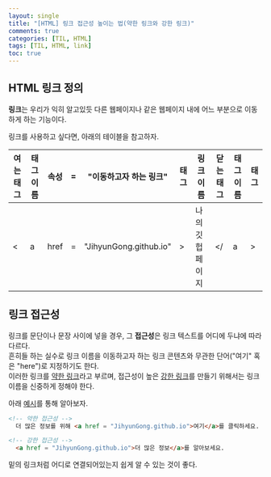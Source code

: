 ```yaml
---
layout: single
title: "[HTML] 링크 접근성 높이는 법(약한 링크와 강한 링크)"
comments: true
categories: [TIL, HTML]
tags: [TIL, HTML, link]
toc: true
---
```


## HTML 링크 정의
**링크**는 우리가 익히 알고있듯 다른 웹페이지나 같은 웹페이지 내에 어느 부분으로 이동하게 하는 기능이다.  

링크를 사용하고 싶다면, 아래의 테이블을 참고하자. 

여는 태그 | 태그 이름 | 속성 | = | "이동하고자 하는 링크" | 태그 | 링크 이름 | 닫는 태그 | 태그 이름 | 태그
--- | --- | --- | --- | --- | --- | --- | --- | --- | --- 
< | a | href | = | "JihyunGong.github.io" | > | 나의 깃헙 페이지 | </ | a | >


## 링크 접근성
링크를 문단이나 문장 사이에 넣을 경우, 그 **접근성**은 링크 텍스트를 어디에 두냐에 따라 다르다.  
흔히들 하는 실수로 링크 이름을 이동하고자 하는 링크 콘텐츠와 무관한 단어("여기" 혹은 "here")로 지정하기도 한다.  
이러한 링크를 <u>약한 링크</u>라고 부르며, 접근성이 높은 <u>강한 링크</u>를 만들기 위해서는 링크 이름을 신중하게 정해야 한다.  

아래 <u>예시</u>를 통해 알아보자. 
```html
<!-- 약한 접근성 -->
  더 많은 정보를 위해 <a href = "JihyunGong.github.io">여기</a>를 클릭하세요.

<!-- 강한 접근성 -->
  <a href = "JihyunGong.github.io">더 많은 정보</a>를 알아보세요. 
```

밑의 링크처럼 어디로 연결되어있는지 쉽게 알 수 있는 것이 좋다. 
